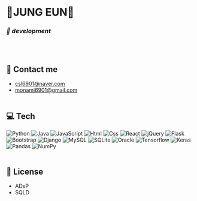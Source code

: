 <!--
**jjjjjeeee/jjjjjeeee** is a ✨ _special_ ✨ repository because its `README.md` (this file) appears on your GitHub profile.

Here are some ideas to get you started:

- 🔭 I’m currently working on ...
- 🌱 I’m currently learning ...
- 👯 I’m looking to collaborate on ...
- 🤔 I’m looking for help with ...
- 💬 Ask me about ...
- 📫 How to reach me: ...
- 😄 Pronouns: ...
- ⚡ Fun fact: ...
-->
# :blossom:JUNG EUN:sunflower:
### _:baby_chick: development_
<br><br>
## :raised_hands: Contact me

- csl6901@naver.com
- monami6901@gmail.com
<br><br>
## 💻 Tech

<img alt="Python" src ="https://img.shields.io/badge/Python-blue.svg?&style=for-the-badge&logo=Python&logoColor=white"/> <img alt="Java" src ="https://img.shields.io/badge/Java-orange.svg?&style=for-the-badge&logo=Java&logoColor=white"/> <img alt="JavaScript" src ="https://img.shields.io/badge/JavaScriipt-F7DF1E.svg?&style=for-the-badge&logo=JavaScript&logoColor=black"/> <img alt="Html" src ="https://img.shields.io/badge/HTML5-E34F26.svg?&style=for-the-badge&logo=HTML5&logoColor=white"/> <img alt="Css" src ="https://img.shields.io/badge/CSS3-1572B6.svg?&style=for-the-badge&logo=CSS3&logoColor=white"/> <img alt="React" src ="https://img.shields.io/badge/React-61DAFB.svg?&style=for-the-badge&logo=React&logoColor=black"/> <img alt="jQuery" src ="https://img.shields.io/badge/jQuery-0769AD.svg?&style=for-the-badge&logo=jQuery&logoColor=white"/> <img alt="Flask" src ="https://img.shields.io/badge/Flask-000000.svg?&style=for-the-badge&logo=Flask&logoColor=white"/> <img alt="Bootstrap" src ="https://img.shields.io/badge/Bootstrap-7952B3.svg?&style=for-the-badge&logo=Bootstrap&logoColor=white"/> <img alt="Django" src ="https://img.shields.io/badge/Django-092E20.svg?&style=for-the-badge&logo=Django&logoColor=white"/> <img alt="MySQL" src ="https://img.shields.io/badge/MySQL-4479A1.svg?&style=for-the-badge&logo=MySQL&logoColor=white"/> <img alt="SQLite" src ="https://img.shields.io/badge/SQLite-003B57.svg?&style=for-the-badge&logo=SQLite&logoColor=white"/> <img alt="Oracle" src ="https://img.shields.io/badge/Oracle-F80000.svg?&style=for-the-badge&logo=Oracle&logoColor=white"/> <img alt="Tensorflow" src ="https://img.shields.io/badge/Tensorflow-FF6F00.svg?&style=for-the-badge&logo=Tensorflow&logoColor=white"/> <img alt="Keras" src ="https://img.shields.io/badge/Keras-D00000.svg?&style=for-the-badge&logo=Keras&logoColor=white"/> <img alt="Pandas" src ="https://img.shields.io/badge/Pandas-150458.svg?&style=for-the-badge&logo=Pandas&logoColor=white"/> <img alt="NumPy" src ="https://img.shields.io/badge/NumPy-013243.svg?&style=for-the-badge&logo=NumPy&logoColor=white"/>
<br><br>
## :green_book: License

- ADsP
- SQLD


